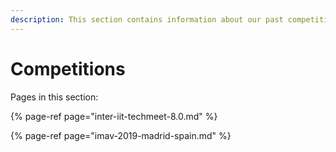 ```yaml
---
description: This section contains information about our past competitions
---
```


# Competitions

Pages in this section:

{% page-ref page="inter-iit-techmeet-8.0.md" %}

{% page-ref page="imav-2019-madrid-spain.md" %}



